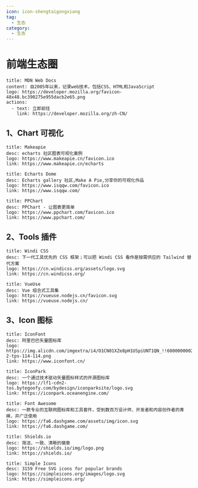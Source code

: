 ```yaml
---
icon: icon-shengtaigongxiang
tag:
  - 生态
category:
  - 生态
---
```


# 前端生态圈

```component VPBanner
title: MDN Web Docs
content: 自2005年以来，记录web技术，包括CSS、HTML和JavaScript
logo: https://developer.mozilla.org/favicon-48x48.bc390275e955dacb2e65.png
actions:
  - text: 立即前往
    link: https://developer.mozilla.org/zh-CN/
```

## 1、Chart 可视化

```component VPCard
title: Makeapie
desc: echarts 社区图表可视化案例
logo: https://www.makeapie.cn/favicon.ico
link: https://www.makeapie.cn/echarts
```

```component VPCard
title: Echarts Dome
desc: Echarts gallery 社区,Make A Pie,分享你的可视化作品
logo: https://www.isqqw.com/favicon.ico
link: https://www.isqqw.com/
```

```component VPCard
title: PPChart
desc: PPChart - 让图表更简单
logo: https://www.ppchart.com/favicon.ico
link: https://www.ppchart.com/
```

## 2、Tools 插件

```component VPCard
title: Windi CSS
desc: 下一代工具优先的 CSS 框架；可以把 Windi CSS 看作是按需供应的 Tailwind 替代方案
logo: https://cn.windicss.org/assets/logo.svg
link: https://cn.windicss.org/
```

```component VPCard
title: VueUse
desc: Vue 组合式工具集
logo: https://vueuse.nodejs.cn/favicon.svg
link: https://vueuse.nodejs.cn/
```

## 3、Icon 图标

```component VPCard
title: IconFont
desc: 阿里巴巴矢量图标库
logo: https://img.alicdn.com/imgextra/i4/O1CN01XZe8pH1USpiUNT1QN_!!6000000002517-2-tps-114-114.png
link: https://www.iconfont.cn/
```

```component VPCard
title: IconPark
desc: 一个通过技术驱动矢量图标样式的开源图标库
logo: https://lf1-cdn2-tos.bytegoofy.com/bydesign/iconparksite/logo.svg
link: https://iconpark.oceanengine.com/
```

```component VPCard
title: Font Awesome
desc: 一款专业的互联网图标库和工具套件，受到数百万设计师、开发者和内容创作者的青睐，并广泛使用
logo: https://fa6.dashgame.com/assets/img/icon.svg
link: https://fa6.dashgame.com/
```

```component VPCard
title: Shields.io
desc: 简洁、一致、清晰的徽章
logo: https://shields.io/img/logo.png
link: https://shields.io/
```

```component VPCard
title: Simple Icons
desc: 3159 Free SVG icons for popular brands
logo: https://simpleicons.org/images/logo.svg
link: https://simpleicons.org/
```
